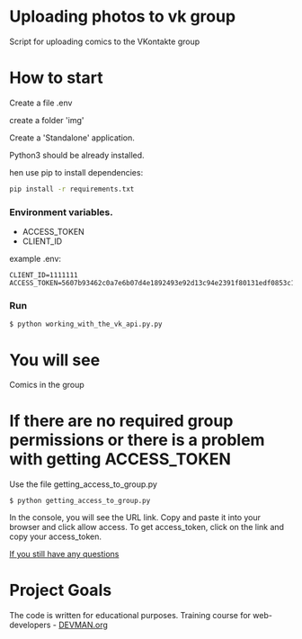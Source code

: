 # Uploading photos to vk group

Script for uploading comics to the VKontakte group
 
# How to start

Create a file .env

create a folder 'img'

Create a 'Standalone' application.

Python3 should be already installed.

hen use pip to install dependencies:

```bash
pip install -r requirements.txt
```

### Environment variables.

- ACCESS_TOKEN
- CLIENT_ID

example .env:

```
CLIENT_ID=1111111
ACCESS_TOKEN=5607b93462c0a7e6b07d4e1892493e92d13c94e2391f80131edf0853c1e05b29e968rb2w265589cftu9
```

### Run

```
$ python working_with_the_vk_api.py.py
```

# You will see

Comics in the group

# If there are no required group permissions or there is a problem with getting ACCESS_TOKEN

Use the file getting_access_to_group.py

```
$ python getting_access_to_group.py
```

In the console, you will see the URL link. Copy and paste it into your browser and click allow access. 
To get access_token, click on the link and copy your access_token.

[If you still have any questions](https://devman.org/qna/63/kak-poluchit-token-polzovatelja-dlja-vkontakte/)


# Project Goals

The code is written for educational purposes. Training course for web-developers - [DEVMAN.org](https://devman.org)
